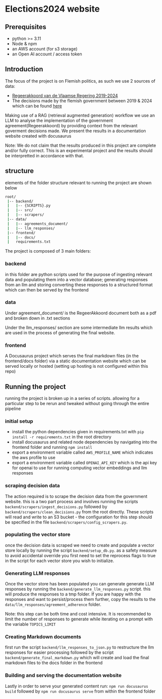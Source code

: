# Elections2024 website

## Prerequisites
- python >= 3.11
- Node & npm
- an AWS account (for s3 storage)
- an Open AI account / access token

## Introduction

The focus of the project is on Flemish politics, as such we use 2 sources of data:
-  [Regeerakkoord van de Vlaamse Regering 2019-2024](https://www.vlaanderen.be/publicaties/regeerakkoord-van-de-vlaamse-regering-2019-2024)
- The decisions made by the flemish government between 2019 & 2024 which can be found [here](https://beslissingenvlaamseregering.vlaanderen.be/)

Making use of a RAG (retrieval augmented generation) workflow we use an LLM to analyse the implementation of the government agreement(Regeerakkoord) by providing context from the relevant goverment decisions made. We present the results in a documentation website created with docusaurus 

Note: We do not claim that the results produced in this project are complete and/or fully correct. This is an experimental project and the results should be interpretted in accordance with that.


## structure
elements of the folder structure relevant to running the project are shown below
```bash
root/
 |-- backend/
 |   |-- {SCRIPTS}.py
 |   |-- src/
 |   |-- scrapers/
 |-- data/
 |   |-- agreements_document/
 |   |-- llm_responses/
 |-- frontend/
 |   |-- docs/
 |   requirements.txt
```
The project is composed of 3 main folders:
### backend
in this folder are python scripts used for the purpose of ingesting relevant data and populating them into a vector database; generating responses from an llm and storing converting these responses to a structured format which can then be served by the frontend

### data
Under agreement_document/ is the RegeerAkkoord document both as a pdf and broken down in .txt sections

Under the llm_responses/ section are some intermediate llm results which are used in the process of generating the final website. 

### frontend
A Docusaurus project which serves the final markdown files (in the frontend/docs folder) via a static documentation website which can be served locally or hosted (setting up hosting is not configured within this repo)

## Running the project

running the project is broken up in a series of scripts. allowing for a particular step to be rerun and tweaked without going through the entire pipeline

### initial setup
- install the python dependencies given in requirements.txt with ```pip install -r requirements.txt``` in the root directory
- install docusaurus and related node dependencies by navigating into the frontend folder and running ```npm install```
- export a environment variable called ```AWS_PROFILE_NAME``` which indicates the aws profile to use
- export a environment variable called  ```OPENAI_API_KEY``` which is the api key for openai to use for running computing vector embeddings and llm responses

### scraping decision data
The action required is to scrape the decision data from the government website. this is a two part process and involves running the scripts ```backend/scrapers/ingest_decisions.py``` followed by ```backend/scrapers/clean_decisions.py``` from the root directly. These scripts will read and write to an S3 bucket - the configuration for this step should be specified in the  file ```backend/scrapers/config_scrapers.py```.

### populating the vector store
once the decision data is scraped we need to create and populate a vector store locally by running the script ```backend/setup_db.py```. as a safety measure to avoid accidental override you first need to set the reprocess flags to true in the script for each vector store you wish to initialize.

### Generating LLM responses
Once the vector store has been populated you can generate generate LLM responses by running the ```backend/generate_llm_responses.py``` script. this will produce the responses to a tmp folder. If you are happy with the responses and want to persist/process them further, copy the results to the ```data/llm_responses/agreement_adherence``` folder.

Note: this step can be both time and cost intensive. It is recommended to limit the number of responses to generate while iterating on a prompt with the variable ```TOPICS_LIMIT```

### Creating Markdown documents
first run the script ```backend/llm_responses_to_json.py``` to restructure the llm responses for easier processing followed by the script ```backend/generate_final_markdown.py``` which will create and load the final markdown files to the docs folder in the frontend

### Building and serving the documentation website
Lastly in order to serve your generated content
run:
```npm run docusaurus build``` followed by ```npm run docusaurus serve``` from within the frontend folder



